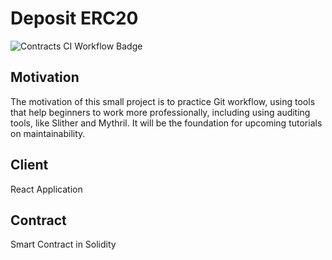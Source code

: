 # Deposit ERC20 

![Contracts CI Workflow Badge](https://github.com/yvesbou/deposit_erc20/actions/workflows/contracts-ci.yml/badge.svg)

## Motivation
The motivation of this small project is to practice Git workflow, using tools that help beginners to work more professionally, including using auditing tools, like Slither and Mythril. It will be the foundation for upcoming tutorials on maintainability.
## Client
React Application
## Contract
Smart Contract in Solidity